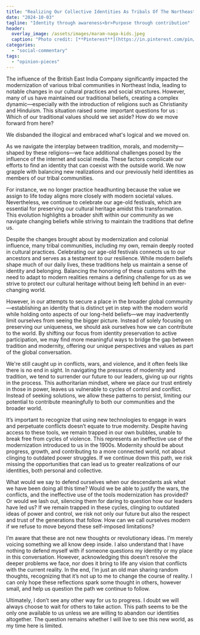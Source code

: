 ```yaml
---
title: "Realizing Our Collective Identities As Tribals Of The Northeast"
date: "2024-10-03"
tagline: "Identity through awareness<br>Purpose through contribution"
header:
  overlay_image: /assets/images/maram-naga-kids.jpeg
  caption: "Photo credit: [**Pinterest**](https://in.pinterest.com/pin/271553052527115501/)"
categories: 
  - "social-commentary"
tags: 
  - "opinion-pieces"
---
```


The influence of the British East India Company significantly impacted the modernization of various tribal communities in Northeast India, leading to notable changes in our cultural practices and social structures. However, many of us have maintained our traditional beliefs, creating a complex dynamic—especially with the introduction of religions such as Christianity and Hinduism. This situation raised some  important questions for us : Which of our traditional values should we set aside? How do we move forward from here?

We disbanded the illogical and embraced what's logical and we moved on.

As we navigate the interplay between tradition, morals, and modernity—shaped by these religions—we face additional challenges posed by the influence of the internet and social media. These factors complicate our efforts to find an identity that can coexist with the outside world. We now grapple with balancing new realizations and our previously held identities as members of our tribal communities.

For instance, we no longer practice headhunting because the value we assign to life today aligns more closely with modern societal values. Nevertheless, we continue to celebrate our age-old festivals, which are essential for preserving our cultural heritage amidst this transformation. This evolution highlights a broader shift within our community as we navigate changing beliefs while striving to maintain the traditions that define us.

Despite the changes brought about by modernization and colonial influence, many tribal communities, including my own, remain deeply rooted in cultural practices. Celebrating our age-old festivals connects us to our ancestors and serves as a testament to our resilience. While modern beliefs shape much of our daily lives, these traditions help us maintain a sense of identity and belonging. Balancing the honoring of these customs with the need to adapt to modern realities remains a defining challenge for us as we strive to protect our cultural heritage without being left behind in an ever-changing world.

However, in our attempts to secure a place in the broader global community—establishing an identity that is distinct yet in step with the modern world while holding onto aspects of our long-held beliefs—we may inadvertently limit ourselves from seeing the bigger picture. Instead of solely focusing on preserving our uniqueness, we should ask ourselves how we can contribute to the world. By shifting our focus from identity preservation to active participation, we may find more meaningful ways to bridge the gap between tradition and modernity, offering our unique perspectives and values as part of the global conversation.

We're still caught up in conflicts, wars, and violence, and it often feels like there is no end in sight. In navigating the pressures of modernity and tradition, we tend to surrender our future to our leaders, giving up our rights in the process. This authoritarian mindset, where we place our trust entirely in those in power, leaves us vulnerable to cycles of control and conflict. Instead of seeking solutions, we allow these patterns to persist, limiting our potential to contribute meaningfully to both our communities and the broader world.

It’s important to recognize that using new technologies to engage in wars and perpetuate conflicts doesn’t equate to true modernity. Despite having access to these tools, we remain trapped in our own bubbles, unable to break free from cycles of violence. This represents an ineffective use of the modernization introduced to us in the 1900s. Modernity should be about progress, growth, and contributing to a more connected world, not about clinging to outdated power struggles. If we continue down this path, we risk missing the opportunities that can lead us to greater realizations of our identities, both personal and collective.

What would we say to defend ourselves when our descendants ask what we have been doing all this time? Would we be able to justify the wars, the conflicts, and the ineffective use of the tools modernization has provided? Or would we lash out, silencing them for daring to question how our leaders have led us? If we remain trapped in these cycles, clinging to outdated ideas of power and control, we risk not only our future but also the respect and trust of the generations that follow. How can we call ourselves modern if we refuse to move beyond these self-imposed limitations?

I’m aware that these are not new thoughts or revolutionary ideas. I’m merely voicing something we all know deep inside. I also understand that I have nothing to defend myself with if someone questions my identity or my place in this conversation. However, acknowledging this doesn’t resolve the deeper problems we face, nor does it bring to life any vision that conflicts with the current reality. In the end, I’m just an old man sharing random thoughts, recognizing that it’s not up to me to change the course of reality. I can only hope these reflections spark some thought in others, however small, and help us question the path we continue to follow.

Ultimately, I don’t see any other way for us to progress. I doubt we will always choose to wait for others to take action. This path seems to be the only one available to us unless we are willing to abandon our identities altogether. The question remains whether I will live to see this new world, as my time here is limited.
